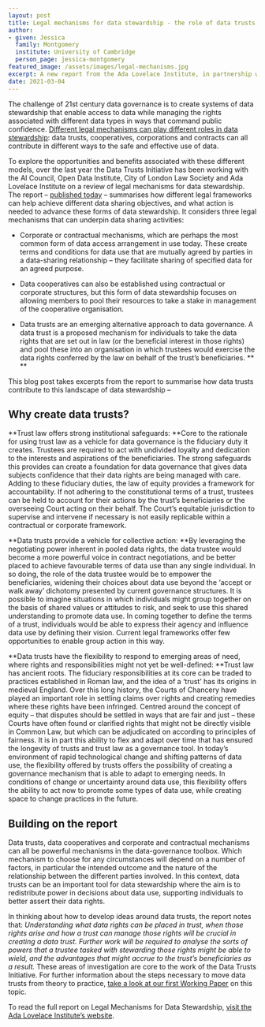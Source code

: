 ```yaml
---
layout: post
title: Legal mechanisms for data stewardship - the role of data trusts
author: 
- given: Jessica
  family: Montgomery
  institute: University of Cambridge
  person_page: jessica-montgomery
featured_image: /assets/images/legal-mechanisms.jpg 
excerpt: A new report from the Ada Lovelace Institute, in partnership with the Data Trusts Initiative, AI Council, ODI and City of London Law Society, explores the different legal mechanisms that can contribute to data stewardship.
date: 2021-03-04
---
```


The challenge of 21st century data governance is to create systems of
data stewardship that enable access to data while managing the rights
associated with different data types in ways that command public
confidence. [Different legal mechanisms can play different roles in data
stewardship](https://datatrusts.uk/blogs/selectingdatastructures): data
trusts, cooperatives, corporations and contracts can all contribute in
different ways to the safe and effective use of data. 

To explore the opportunities and benefits associated with these
different models, over the last year the Data Trusts Initiative has been
working with the AI Council, Open Data Institute, City of London Law
Society and Ada Lovelace Institute on a review of legal mechanisms for
data stewardship. The report – [published
today](https://www.adalovelaceinstitute.org/report/legal-mechanisms-data-stewardship/) –
summarises how different legal frameworks can help achieve different
data sharing objectives, and what action is needed to advance these
forms of data stewardship. It considers three legal mechanisms that can
underpin data sharing activities:

- Corporate or contractual mechanisms, which are perhaps the most common
  form of data access arrangement in use today. These create terms and
  conditions for data use that are mutually agreed by parties in a
  data-sharing relationship – they facilitate sharing of specified data
  for an agreed purpose. 

- Data cooperatives can also be established using contractual or
  corporate structures, but this form of data stewardship focuses on
  allowing members to pool their resources to take a stake in management
  of the cooperative organisation. 

- Data trusts are an emerging alternative approach to data governance. A
  data trust is a proposed mechanism for individuals to take the data
  rights that are set out in law (or the beneficial interest in those
  rights) and pool these into an organisation in which trustees would
  exercise the data rights conferred by the law on behalf of the trust’s
  beneficiaries. ** **

This blog post takes excerpts from the report to summarise how data
trusts contribute to this landscape of data stewardship –

## Why create data trusts?

**Trust law offers strong institutional safeguards: **Core to the
rationale for using trust law as a vehicle for data governance is the
fiduciary duty it creates. Trustees are required to act with undivided
loyalty and dedication to the interests and aspirations of the
beneficiaries. The strong safeguards this provides can create a
foundation for data governance that gives data subjects confidence that
their data rights are being managed with care. Adding to these fiduciary
duties, the law of equity provides a framework for accountability. If
not adhering to the constitutional terms of a trust, trustees can be
held to account for their actions by the trust’s beneficiaries or the
overseeing Court acting on their behalf. The Court’s equitable
jurisdiction to supervise and intervene if necessary is not easily
replicable within a contractual or corporate framework.

**Data trusts provide a vehicle for collective action: **By leveraging
the negotiating power inherent in pooled data rights, the data trustee
would become a more powerful voice in contract negotiations, and be
better placed to achieve favourable terms of data use than any single
individual. In so doing, the role of the data trustee would be to
empower the beneficiaries, widening their choices about data use beyond
the ‘accept or walk away’ dichotomy presented by current governance
structures. It is possible to imagine situations in which individuals
might group together on the basis of shared values or attitudes to risk,
and seek to use this shared understanding to promote data use. In coming
together to define the terms of a trust, individuals would be able to
express their agency and influence data use by defining their vision.
Current legal frameworks offer few opportunities to enable group action
in this way. 

**Data trusts have the flexibility to respond to emerging areas of need,
where rights and responsibilities might not yet be well-defined: **Trust
law has ancient roots. The fiduciary responsibilities at its core can be
traded to practices established in Roman law, and the idea of a ‘trust’
has its origins in medieval England. Over this long history, the Courts
of Chancery have played an important role in settling claims over rights
and creating remedies where these rights have been infringed. Centred
around the concept of equity – that disputes should be settled in ways
that are fair and just – these Courts have often found or clarified
rights that might not be directly visible in Common Law, but which can
be adjudicated on according to principles of fairness. It is in part
this ability to flex and adapt over time that has ensured the longevity
of trusts and trust law as a governance tool. In today’s environment of
rapid technological change and shifting patterns of data use, the
flexibility offered by trusts offers the possibility of creating a
governance mechanism that is able to adapt to emerging needs. In
conditions of change or uncertainty around data use, this flexibility
offers the ability to act now to promote some types of data use, while
creating space to change practices in the future. 

## Building on the report

Data trusts, data cooperatives and corporate and contractual mechanisms
can all be powerful mechanisms in the data-governance toolbox. Which
mechanism to choose for any circumstances will depend on a number of
factors, in particular the intended outcome and the nature of the
relationship between the different parties involved. In this context,
data trusts can be an important tool for data stewardship where the aim
is to redistribute power in decisions about data use, supporting
individuals to better assert their data rights.

In thinking about how to develop ideas around data trusts, the report
notes that: *Understanding what data rights can be placed in trust, when
those rights arise and how a trust can manage those rights will be
crucial in creating a data trust. Further work will be required to
analyse the sorts of powers that a trustee tasked with stewarding those
rights might be able to wield, and the advantages that might accrue to
the trust’s beneficiaries as a result.* These areas of investigation are
core to the work of the Data Trusts Initiative. For further information
about the steps necessary to move data trusts from theory to
practice, [take a look at our first Working
Paper](https://static1.squarespace.com/static/5e3b09f0b754a35dcb4111ce/t/5fdb21f9537b3a6ff2315429/1608196603713/Working+Paper+1+-+data+trusts+-+from+theory+to+practice.pdf) on
this topic.

To read the full report on Legal Mechanisms for Data Stewardship, [visit
the Ada Lovelace Institute’s
website](https://www.adalovelaceinstitute.org/report/legal-mechanisms-data-stewardship/).

